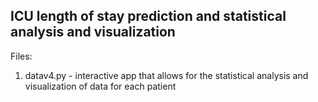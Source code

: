 ## ICU length of stay prediction and statistical analysis and visualization

Files:
1. datav4.py - interactive app that allows for the statistical analysis and visualization of data for each patient
